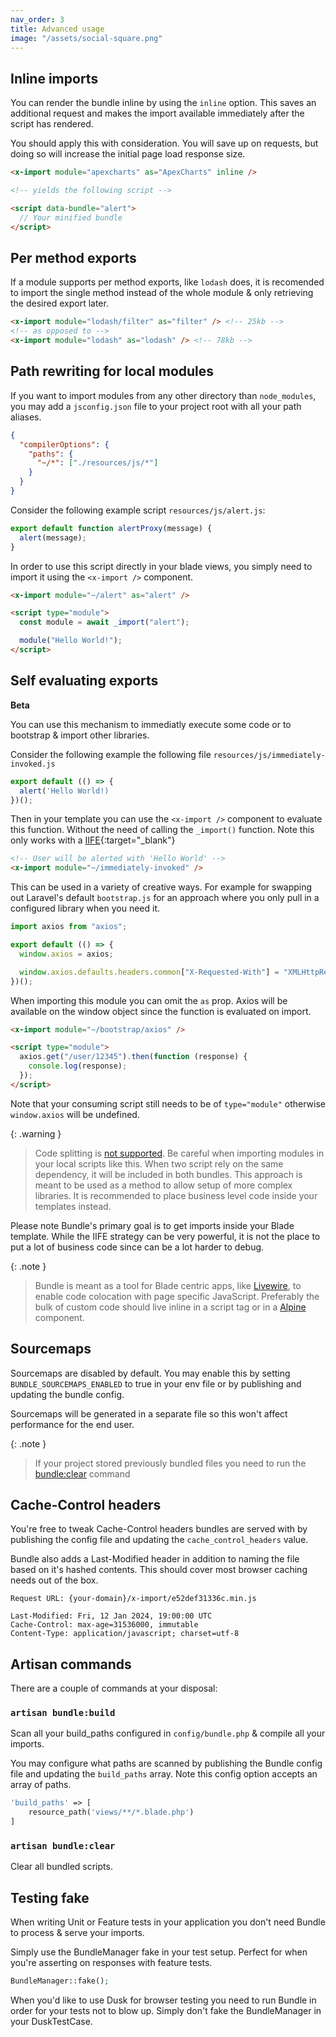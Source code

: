 ```yaml
---
nav_order: 3
title: Advanced usage
image: "/assets/social-square.png"
---
```


## Inline imports

You can render the bundle inline by using the `inline` option. This saves an additional request and makes the import available immediately after the script has rendered.

You should apply this with consideration. You will save up on requests, but doing so will increase the initial page load response size.

```html
<x-import module="apexcharts" as="ApexCharts" inline />

<!-- yields the following script -->

<script data-bundle="alert">
  // Your minified bundle
</script>
```

## Per method exports

If a module supports per method exports, like `lodash` does, it is recomended to import the single method instead of the whole module & only retrieving the desired export later.

```html
<x-import module="lodash/filter" as="filter" /> <!-- 25kb -->
<!-- as opposed to -->
<x-import module="lodash" as="lodash" /> <!-- 78kb -->
```

## Path rewriting for local modules

If you want to import modules from any other directory than `node_modules`, you may add a `jsconfig.json` file to your project root with all your path aliases.

```json
{
  "compilerOptions": {
    "paths": {
      "~/*": ["./resources/js/*"]
    }
  }
}
```

Consider the following example script `resources/js/alert.js`:

```javascript
export default function alertProxy(message) {
  alert(message);
}
```

In order to use this script directly in your blade views, you simply need to import it using the `<x-import />` component.

```html
<x-import module="~/alert" as="alert" />

<script type="module">
  const module = await _import("alert");

  module("Hello World!");
</script>
```

## Self evaluating exports

**Beta**

You can use this mechanism to immediatly execute some code or to bootstrap & import other libraries.

Consider the following example the following file `resources/js/immediately-invoked.js`

```javascript
export default (() => {
  alert('Hello World!)
})();
```

Then in your template you can use the `<x-import />` component to evaluate this function. Without the need of calling the `_import()` function. Note this only works with a [IIFE](https://developer.mozilla.org/en-US/docs/Glossary/IIFE){:target="\_blank"}

```html
<!-- User will be alerted with 'Hello World' -->
<x-import module="~/immediately-invoked" />
```

This can be used in a variety of creative ways. For example for swapping out Laravel's default `bootstrap.js` for an approach where you only pull in a configured library when you need it.

```javascript
import axios from "axios";

export default (() => {
  window.axios = axios;

  window.axios.defaults.headers.common["X-Requested-With"] = "XMLHttpRequest";
})();
```

When importing this module you can omit the `as` prop. Axios will be available on the window object since the function is evaluated on import.

```html
<x-import module="~/bootstrap/axios" />

<script type="module">
  axios.get("/user/12345").then(function (response) {
    console.log(response);
  });
</script>
```

Note that your consuming script still needs to be of `type="module"` otherwise `window.axios` will be undefined.

{: .warning }

> Code splitting is [not supported](https://laravel-bundle.dev/caveats.html#code-splitting). Be careful when importing modules in your local scripts like this. When two script rely on the same dependency, it will be included in both bundles. This approach is meant to be used as a method to allow setup of more complex libraries. It is recommended to place business level code inside your templates instead.

Please note Bundle's primary goal is to get imports inside your Blade template. While the IIFE strategy can be very powerful, it is not the place to put a lot of business code since can be a lot harder to debug.

{: .note }

> Bundle is meant as a tool for Blade centric apps, like [Livewire](https://livewire.laravel.com), to enable code colocation with page specific JavaScript. Preferably the bulk of custom code should live inline in a script tag or in a [Alpine]((https://alpinejs.dev)) component.

## Sourcemaps

Sourcemaps are disabled by default. You may enable this by setting `BUNDLE_SOURCEMAPS_ENABLED` to true in your env file or by publishing and updating the bundle config.

Sourcemaps will be generated in a separate file so this won't affect performance for the end user.

{: .note }

> If your project stored previously bundled files you need to run the [bundle:clear](https://laravel-bundle.dev/advanced-usage.html#artisan-bundleclear) command

## Cache-Control headers

You're free to tweak Cache-Control headers bundles are served with by publishing the config file and updating the `cache_control_headers` value.

Bundle also adds a Last-Modified header in addition to naming the file based on it's hashed contents. This should cover most browser caching needs out of the box.

```
Request URL: {your-domain}/x-import/e52def31336c.min.js

Last-Modified: Fri, 12 Jan 2024, 19:00:00 UTC
Cache-Control: max-age=31536000, immutable
Content-Type: application/javascript; charset=utf-8
```

## Artisan commands

There are a couple of commands at your disposal:

### `artisan bundle:build`

Scan all your build_paths configured in `config/bundle.php` & compile all your imports.

You may configure what paths are scanned by publishing the Bundle config file and updating the `build_paths` array. Note this config option accepts an array of paths.

```php
'build_paths' => [
    resource_path('views/**/*.blade.php')
]
```

### `artisan bundle:clear`

Clear all bundled scripts.

## Testing fake

When writing Unit or Feature tests in your application you don't need Bundle to process & serve your imports.

Simply use the BundleManager fake in your test setup. Perfect for when you're asserting on responses with feature tests.

```php
BundleManager::fake();
```

When you'd like to use Dusk for browser testing you need to run Bundle in order for your tests not to blow up. Simply don't fake the BundleManager in your DuskTestCase.

